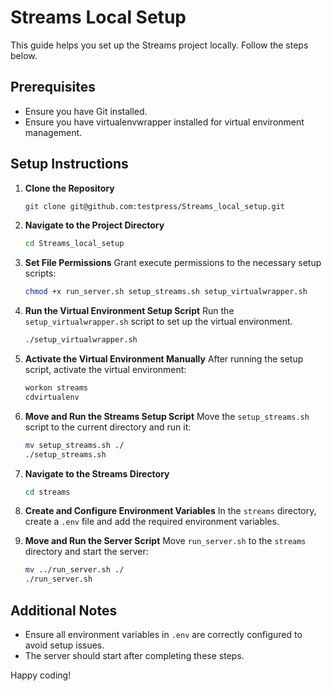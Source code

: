 
# Streams Local Setup

This guide helps you set up the Streams project locally. Follow the steps below.

## Prerequisites
- Ensure you have Git installed.
- Ensure you have virtualenvwrapper installed for virtual environment management.

## Setup Instructions

1. **Clone the Repository**
   ```bash
   git clone git@github.com:testpress/Streams_local_setup.git
   ```
2. **Navigate to the Project Directory**
   ```bash
   cd Streams_local_setup
   ```

3. **Set File Permissions**
   Grant execute permissions to the necessary setup scripts:
   ```bash
   chmod +x run_server.sh setup_streams.sh setup_virtualwrapper.sh
   ```

4. **Run the Virtual Environment Setup Script**
   Run the `setup_virtualwrapper.sh` script to set up the virtual environment.
   ```bash
   ./setup_virtualwrapper.sh
   ```

5. **Activate the Virtual Environment Manually**
   After running the setup script, activate the virtual environment:
   ```bash
   workon streams
   cdvirtualenv
   ```

6. **Move and Run the Streams Setup Script**
   Move the `setup_streams.sh` script to the current directory and run it:
   ```bash
   mv setup_streams.sh ./
   ./setup_streams.sh
   ```

7. **Navigate to the Streams Directory**
   ```bash
   cd streams
   ```

8. **Create and Configure Environment Variables**
   In the `streams` directory, create a `.env` file and add the required environment variables.

9. **Move and Run the Server Script**
   Move `run_server.sh` to the `streams` directory and start the server:
   ```bash
   mv ../run_server.sh ./
   ./run_server.sh
   ```

## Additional Notes
- Ensure all environment variables in `.env` are correctly configured to avoid setup issues.
- The server should start after completing these steps.

Happy coding!
```
